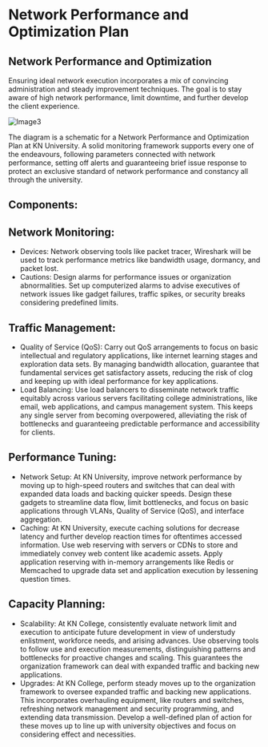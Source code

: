 # Network Performance and Optimization Plan
## Network Performance and Optimization
Ensuring ideal network execution incorporates a mix of convincing administration and steady improvement techniques. The goal is to stay aware of high network performance, limit downtime, and further develop the client experience.

![Image3](https://github.com/user-attachments/assets/6ee7534b-a994-488c-a3f5-9e393f7c2cd1)

The diagram is a schematic for a Network Performance and Optimization Plan at KN University. A solid monitoring framework supports every one of the endeavours, following parameters connected with network performance, setting off alerts and guaranteeing brief issue response to protect an exclusive standard of network performance and constancy all through the university.

## Components:
## Network Monitoring:
-  Devices: Network observing tools like packet tracer, Wireshark will be used to track performance metrics like bandwidth usage, dormancy, and packet lost.
-  Cautions: Design alarms for performance issues or organization abnormalities. Set up computerized alarms to advise executives of network issues like gadget failures, traffic spikes, or security breaks considering predefined limits.
  
## Traffic Management:
-  Quality of Service (QoS): Carry out QoS arrangements to focus on basic intellectual and regulatory applications, like internet learning stages and exploration data sets. By managing bandwidth allocation, guarantee that fundamental services get satisfactory assets, reducing the risk of clog and keeping up with ideal performance for key applications.
-  Load Balancing: Use load balancers to disseminate network traffic equitably across various servers facilitating college administrations, like email, web applications, and campus management system. This keeps any single server from becoming overpowered, alleviating the risk of bottlenecks and guaranteeing predictable performance and accessibility for clients.
  
## Performance Tuning:
-  Network Setup: At KN University, improve network performance by moving up to high-speed routers and switches that can deal with expanded data loads and backing quicker speeds. Design these gadgets to streamline data flow, limit bottlenecks, and focus on basic applications through VLANs, Quality of Service (QoS), and interface aggregation.
-  Caching: At KN University, execute caching solutions for decrease latency and further develop reaction times for oftentimes accessed information. Use web reserving with servers or CDNs to store and immediately convey web content like academic assets. Apply application reserving with in-memory arrangements like Redis or Memcached to upgrade data set and application execution by lessening question times.
  
## Capacity Planning:
-  Scalability: At KN College, consistently evaluate network limit and execution to anticipate future development in view of understudy enlistment, workforce needs, and arising advances. Use observing tools to follow use and execution measurements, distinguishing patterns and bottlenecks for proactive changes and scaling. This guarantees the organization framework can deal with expanded traffic and backing new applications.
-  Upgrades: At KN College, perform steady moves up to the organization framework to oversee expanded traffic and backing new applications. This incorporates overhauling equipment, like routers and switches, refreshing network management and security programming, and extending data transmission. Develop a well-defined plan of action for these moves up to line up with university objectives and focus on considering effect and necessities.
